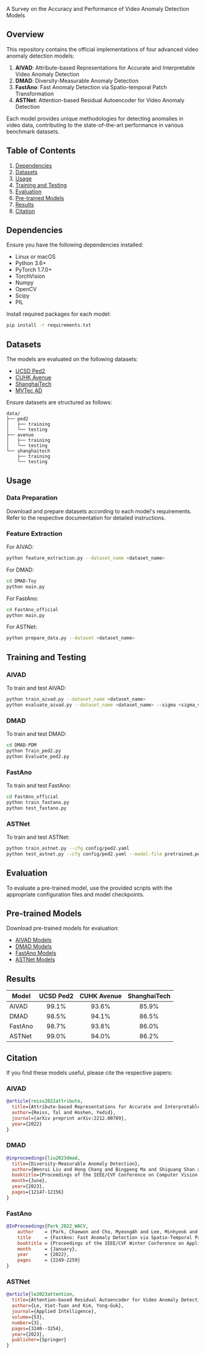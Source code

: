 A Survey on the Accuracy and Performance of Video Anomaly Detection Models
## Overview

This repository contains the official implementations of four advanced video anomaly detection models:

1. **AIVAD**: Attribute-based Representations for Accurate and Interpretable Video Anomaly Detection
2. **DMAD**: Diversity-Measurable Anomaly Detection
3. **FastAno**: Fast Anomaly Detection via Spatio-temporal Patch Transformation
4. **ASTNet**: Attention-based Residual Autoencoder for Video Anomaly Detection

Each model provides unique methodologies for detecting anomalies in video data, contributing to the state-of-the-art performance in various benchmark datasets.

## Table of Contents

1. [Dependencies](#dependencies)
2. [Datasets](#datasets)
3. [Usage](#usage)
4. [Training and Testing](#training-and-testing)
5. [Evaluation](#evaluation)
6. [Pre-trained Models](#pre-trained-models)
7. [Results](#results)
8. [Citation](#citation)

## Dependencies

Ensure you have the following dependencies installed:

- Linux or macOS
- Python 3.6+
- PyTorch 1.7.0+
- TorchVision
- Numpy
- OpenCV
- Scipy
- PIL

Install required packages for each model:

```sh
pip install -r requirements.txt
```

## Datasets

The models are evaluated on the following datasets:

- [UCSD Ped2](http://www.svcl.ucsd.edu/projects/anomaly/dataset.htm)
- [CUHK Avenue](http://www.cse.cuhk.edu.hk/leojia/projects/detectabnormal/dataset.html)
- [ShanghaiTech](https://svip-lab.github.io/dataset/campus_dataset.html)
- [MVTec AD](https://www.mvtec.com/company/research/datasets/mvtec-ad)

Ensure datasets are structured as follows:

```
data/
├── ped2
│   ├── training
│   └── testing
├── avenue
│   ├── training
│   └── testing
└── shanghaitech
    ├── training
    └── testing
```

## Usage

### Data Preparation

Download and prepare datasets according to each model's requirements. Refer to the respective documentation for detailed instructions.

### Feature Extraction

For AIVAD:
```sh
python feature_extraction.py --dataset_name <dataset_name>
```

For DMAD:
```sh
cd DMAD-Toy
python main.py
```

For FastAno:
```sh
cd FastAno_official
python main.py
```

For ASTNet:
```sh
python prepare_data.py --dataset <dataset_name>
```

## Training and Testing

### AIVAD
To train and test AIVAD:
```sh
python train_aivad.py --dataset_name <dataset_name>
python evaluate_aivad.py --dataset_name <dataset_name> --sigma <sigma_value>
```

### DMAD
To train and test DMAD:
```sh
cd DMAD-PDM
python Train_ped2.py
python Evaluate_ped2.py
```

### FastAno
To train and test FastAno:
```sh
cd FastAno_official
python train_fastano.py
python test_fastano.py
```

### ASTNet
To train and test ASTNet:
```sh
python train_astnet.py --cfg config/ped2.yaml
python test_astnet.py --cfg config/ped2.yaml --model-file pretrained.ped2.pth
```

## Evaluation

To evaluate a pre-trained model, use the provided scripts with the appropriate configuration files and model checkpoints.

## Pre-trained Models

Download pre-trained models for evaluation:

- [AIVAD Models](https://drive.google.com/drive/folders/1vSMpDb5jIyc2tNJaYVphguUlFcwPayms?usp=sharing)
- [DMAD Models](https://drive.google.com/drive/folders/1PlRZmTFEQ7_CsrCLP9YI83rvWuAID5DF?usp=sharing)
- [FastAno Models](https://github.com/codnjsqkr/FastAno_official/releases)
- [ASTNet Models](https://github.com/vt-le/astnet/releases)

## Results

| Model  | UCSD Ped2 | CUHK Avenue | ShanghaiTech |
|--------|:---------:|:-----------:|:------------:|
| AIVAD  |   99.1%   |    93.6%    |    85.9%     |
| DMAD   |   98.5%   |    94.1%    |    86.5%     |
| FastAno|   98.7%   |    93.8%    |    86.0%     |
| ASTNet |   99.0%   |    94.0%    |    86.2%     |

## Citation

If you find these models useful, please cite the respective papers:

### AIVAD
```bibtex
@article{reiss2022attribute,
  title={Attribute-based Representations for Accurate and Interpretable Video Anomaly Detection},
  author={Reiss, Tal and Hoshen, Yedid},
  journal={arXiv preprint arXiv:2212.00789},
  year={2022}
}
```

### DMAD
```bibtex
@inproceedings{liu2023dmad,
  title={Diversity-Measurable Anomaly Detection},
  author={Wenrui Liu and Hong Chang and Bingpeng Ma and Shiguang Shan and Xilin Chen},
  booktitle={Proceedings of the IEEE/CVF Conference on Computer Vision and Pattern Recognition (CVPR)},
  month={June},
  year={2023},
  pages={12147-12156}
}
```

### FastAno
```bibtex
@InProceedings{Park_2022_WACV,
    author    = {Park, Chaewon and Cho, MyeongAh and Lee, Minhyeok and Lee, Sangyoun},
    title     = {FastAno: Fast Anomaly Detection via Spatio-Temporal Patch Transformation},
    booktitle = {Proceedings of the IEEE/CVF Winter Conference on Applications of Computer Vision (WACV)},
    month     = {January},
    year      = {2022},
    pages     = {2249-2259}
}
```

### ASTNet
```bibtex
@article{le2023attention,
  title={Attention-based Residual Autoencoder for Video Anomaly Detection},
  author={Le, Viet-Tuan and Kim, Yong-Guk},
  journal={Applied Intelligence},
  volume={53},
  number={3},
  pages={3240--3254},
  year={2023},
  publisher={Springer}
}
```
